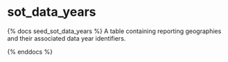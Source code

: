 # sot_data_years

{% docs seed_sot_data_years %}
A table containing reporting geographies and their associated data year identifiers.

{% enddocs %}

